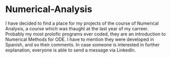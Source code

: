 # Numerical-Analysis
I have decided to find a place for my projects of the course of Numerical Analysis, a course which was thaught at the last year of my carreer. Probably my most prolofic programs ever coded, they are an introduction to Numerical Methods for ODE.
I have to mention they were developed in Spanish, and so their comments. In case someone is interested in further explanation, everyone is able to send a message via LinkedIn.  
